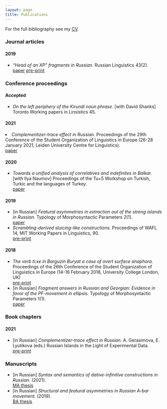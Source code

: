 ```yaml
---
layout: page
title: Publications
---
```


For the full bibliography see my <a href="{{ site.baseurl }}/files/morgunova_cv.pdf" class="pdf">CV</a>.

<h3> Journal articles </h3>

<h4> 2019 </h4>

<ul>
<li><i>“Head of an XP” fragments in Russian.</i> Russian Linguistics 43(2). <br> <a href="https://link.springer.com/article/10.1007/s11185-019-09212-y" class="pdf">paper</a> <a href="{{ site.baseurl }}/files/“Head of an XP” fragments in Russian.pdf" class="pdf">pre-print</a> </li>
</ul>

<h3> Conference proceedings </h3>

<h4> Accepted </h4>

<ul>
<li> <i>On the left periphery of the Kirundi noun phrase.</i> [with David Shanks] Toronto Working papers in Linsistics 45.  </li>
</ul>

<h4> 2021 </h4>

<li><i>Complementizer-trace effect in Russian.</i> Proceedings of the 29th Conference of the Student Organization of Linguistics in Europe (26-28 January 2021, Leiden University Centre for Linguistics). <br> <a href="{{ site.baseurl }}/files/console29-final-morgunova.pdf" class="pdf">paper</a> </li>

<h4> 2020 </h4>

<ul>
<li> <i>Towards a unified analysis of correlatives and indefinites in Balkar.</i> [with Ilya Naumov] Proceedings of the Tu+5 Workshop on Turkish, Turkic and the languages of Turkey. <br> <a href="{{ site.baseurl }}/files/morgunova_naumov_correlatives_wh_indef_2020.pdf" class="pdf">paper</a> </li>
</ul>

<h4> 2019 </h4>

<ul>
<li> [in Russian] <i>Featural asymmetries in extraction out of the strong islands in Russian.</i> Typology of Morphosyntactic Parameters 2(1). <br> <a href="http://tmp.sc/application/files/6315/7781/8055/Morgunova-2019-2-1.pdf" class="pdf">paper</a> </li>
<li> <i>Scrambling-derived sluicing-like constructions.</i> Proceedings of WAFL 14, MIT Working Papers in Linguistics, 90. <br>  <a href="{{ site.baseurl }}/files/morgunova_wafl_14.pdf" class="pdf">pre-print</a></li>
</ul>

<h4> 2018 </h4>

<ul>
<li> <i>The verb ti:xe in Barguzin Buryat a case of overt surface anaphora.</i> Proceedings of the 26th Conference  of the Student Organization of Linguistics in Europe (14-16 February 2018, University College London, UK) <br> <a href="{{ site.baseurl }}/files/console26-final-morgunova.pdf" class="pdf">pre-print</a> </li>
<li>[in Russian] <i>Fragment answers in Russian and Georgian: Evidence in favor of the PF-movement in ellipsis.</i> Typology of Morphosyntactic Parameters 1(1). <br> <a href="http://tmp.sc/application/files/7215/5768/7206/Morgunova-2018-1-1.pdf" class="pdf">paper</a> </li>
</ul>

<h3> Book chapters </h3>

<h4> 2021 </h4>

<ul>
<li>[in Russian] <i>Complementizer-trace effect in Russian.</i> A. Gerasimova, E. Lyutikova (eds.) Russian Islands in the Light of Experimental Data. <br> <a href="{{ site.baseurl }}/files/complementizer_trace_draft_final_rus.pdf" class="pdf">pre-print</a> </li>
</ul>

<h3> Manuscripts </h3>

<ul>
<li> [in Russian] <i>Syntax and semantics of dative-infinitive constructions in Russian.</i> (2021). <br> <a href="{{ site.baseurl }}/files/morgunova_MA_thesis.pdf" class="pdf">MA thesis</a> </li>
<li> [in Russian] <i>Structural and featural asymmetries in Russian A-bar movement.</i> (2019). <br> <a href="{{ site.baseurl }}/files/morgunova_BA_thesis.pdf" class="pdf">BA thesis</a> </li>
</ul>



